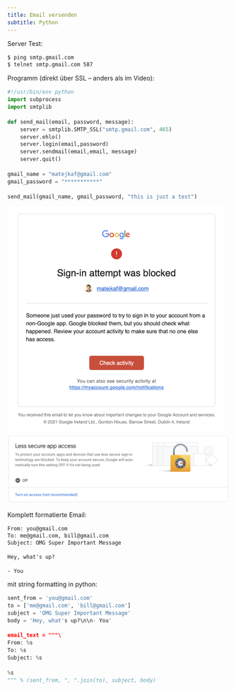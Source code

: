 ```yaml
---
title: Email versenden
subtitle: Python
---
```




Server Test:

```sh
$ ping smtp.gmail.com
$ telnet smtp.gmail.com 587
```

Programm (direkt über SSL – anders als im Video):

```python
#!/usr/bin/env python
import subprocess
import smtplib

def send_mail(email, password, message):
    server = smtplib.SMTP_SSL("smtp.gmail.com", 465)
    server.ehlo()
    server.login(email,password)
    server.sendmail(email,email, message)
    server.quit()

gmail_name = "matejkaf@gmail.com"
gmail_password = "***********"

send_mail(gmail_name, gmail_password, "this is just a test")

```





<img src="fig/image-20210718114318362.png" alt="image-20210718114318362" style="zoom:50%;" />



<img src="fig/image-20210718114749577.png" alt="image-20210718114749577" style="zoom:50%;" />



Komplett formatierte Email:

```
From: you@gmail.com
To: me@gmail.com, bill@gmail.com
Subject: OMG Super Important Message

Hey, what's up?

- You
```

mit string formatting in python:

```python
sent_from = 'you@gmail.com'
to = ['me@gmail.com', 'bill@gmail.com']
subject = 'OMG Super Important Message'
body = 'Hey, what's up?\n\n- You'

email_text = """\
From: %s
To: %s
Subject: %s

%s
""" % (sent_from, ", ".join(to), subject, body)
```

